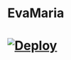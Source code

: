 # EvaMaria


# [![Deploy](https://www.herokucdn.com/deploy/button.svg)](https://heroku.com/deploy?template=https://github.com/Mister-dark-prince/EvaMaria)
